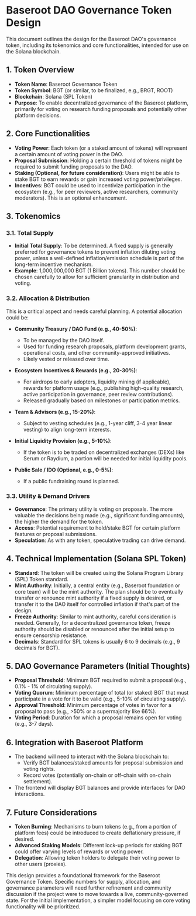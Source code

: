 # Baseroot DAO Governance Token Design

This document outlines the design for the Baseroot DAO's governance token, including its tokenomics and core functionalities, intended for use on the Solana blockchain.

## 1. Token Overview

-   **Token Name**: Baseroot Governance Token
-   **Token Symbol**: BGT (or similar, to be finalized, e.g., BRGT, ROOT)
-   **Blockchain**: Solana (SPL Token)
-   **Purpose**: To enable decentralized governance of the Baseroot platform, primarily for voting on research funding proposals and potentially other platform decisions.

## 2. Core Functionalities

-   **Voting Power**: Each token (or a staked amount of tokens) will represent a certain amount of voting power in the DAO.
-   **Proposal Submission**: Holding a certain threshold of tokens might be required to submit funding proposals to the DAO.
-   **Staking (Optional, for future consideration)**: Users might be able to stake BGT to earn rewards or gain increased voting power/privileges.
-   **Incentives**: BGT could be used to incentivize participation in the ecosystem (e.g., for peer reviewers, active researchers, community moderators). This is an optional enhancement.

## 3. Tokenomics

### 3.1. Total Supply
-   **Initial Total Supply**: To be determined. A fixed supply is generally preferred for governance tokens to prevent inflation diluting voting power, unless a well-defined inflation/emission schedule is part of the long-term incentive mechanism.
-   **Example**: 1,000,000,000 BGT (1 Billion tokens). This number should be chosen carefully to allow for sufficient granularity in distribution and voting.

### 3.2. Allocation & Distribution
This is a critical aspect and needs careful planning. A potential allocation could be:

-   **Community Treasury / DAO Fund (e.g., 40-50%)**: 
    *   To be managed by the DAO itself.
    *   Used for funding research proposals, platform development grants, operational costs, and other community-approved initiatives.
    *   Likely vested or released over time.

-   **Ecosystem Incentives & Rewards (e.g., 20-30%)**:
    *   For airdrops to early adopters, liquidity mining (if applicable), rewards for platform usage (e.g., publishing high-quality research, active participation in governance, peer review contributions).
    *   Released gradually based on milestones or participation metrics.

-   **Team & Advisors (e.g., 15-20%)**:
    *   Subject to vesting schedules (e.g., 1-year cliff, 3-4 year linear vesting) to align long-term interests.

-   **Initial Liquidity Provision (e.g., 5-10%)**:
    *   If the token is to be traded on decentralized exchanges (DEXs) like Serum or Raydium, a portion will be needed for initial liquidity pools.

-   **Public Sale / IDO (Optional, e.g., 0-5%)**:
    *   If a public fundraising round is planned.

### 3.3. Utility & Demand Drivers
-   **Governance**: The primary utility is voting on proposals. The more valuable the decisions being made (e.g., significant funding amounts), the higher the demand for the token.
-   **Access**: Potential requirement to hold/stake BGT for certain platform features or proposal submissions.
-   **Speculation**: As with any token, speculative trading can drive demand.

## 4. Technical Implementation (Solana SPL Token)

-   **Standard**: The token will be created using the Solana Program Library (SPL) Token standard.
-   **Mint Authority**: Initially, a central entity (e.g., Baseroot foundation or core team) will be the mint authority. The plan should be to eventually transfer or renounce mint authority if a fixed supply is desired, or transfer it to the DAO itself for controlled inflation if that's part of the design.
-   **Freeze Authority**: Similar to mint authority, careful consideration is needed. Generally, for a decentralized governance token, freeze authority should be disabled or renounced after the initial setup to ensure censorship resistance.
-   **Decimals**: Standard for SPL tokens is usually 6 to 9 decimals (e.g., 9 decimals for BGT).

## 5. DAO Governance Parameters (Initial Thoughts)

-   **Proposal Threshold**: Minimum BGT required to submit a proposal (e.g., 0.1% - 1% of circulating supply).
-   **Voting Quorum**: Minimum percentage of total (or staked) BGT that must participate in a vote for it to be valid (e.g., 5-10% of circulating supply).
-   **Approval Threshold**: Minimum percentage of votes in favor for a proposal to pass (e.g., >50% or a supermajority like 66%).
-   **Voting Period**: Duration for which a proposal remains open for voting (e.g., 3-7 days).

## 6. Integration with Baseroot Platform

-   The backend will need to interact with the Solana blockchain to:
    *   Verify BGT balances/staked amounts for proposal submission and voting rights.
    *   Record votes (potentially on-chain or off-chain with on-chain settlement).
-   The frontend will display BGT balances and provide interfaces for DAO interactions.

## 7. Future Considerations

-   **Token Burning**: Mechanisms to burn tokens (e.g., from a portion of platform fees) could be introduced to create deflationary pressure, if desired.
-   **Advanced Staking Models**: Different lock-up periods for staking BGT could offer varying levels of rewards or voting power.
-   **Delegation**: Allowing token holders to delegate their voting power to other users (proxies).

This design provides a foundational framework for the Baseroot Governance Token. Specific numbers for supply, allocation, and governance parameters will need further refinement and community discussion if the project were to move towards a live, community-governed state. For the initial implementation, a simpler model focusing on core voting functionality will be prioritized.

